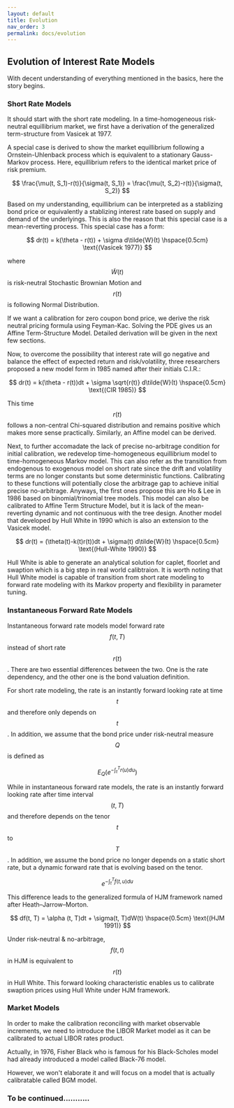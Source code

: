```yaml
---
layout: default
title: Evolution
nav_order: 3
permalink: docs/evolution
---
```


## Evolution of Interest Rate Models 

With decent understanding of everything mentioned in the basics, here the story begins. 

### Short Rate Models 

It should start with the short rate modeling. In a time-homogeneous risk-neutral equillibrium market, we first have a derivation of the generalized term-structure from Vasicek at 1977. 

A special case is derived to show the market equillibrium following a Ornstein-Uhlenback process which is equivalent to a stationary Gauss-Markov process. Here, equillibrium refers to the identical market price of risk premium. 

$$
\frac{\mu(t, S_1)-r(t)}{\sigma(t, S_1)} = \frac{\mu(t, S_2)-r(t)}{\sigma(t, S_2)}
$$

Based on my understanding, equillibrium can be interpreted as a stablizing bond price or equivalently a stablizing interest rate based on supply and demand of the underlyings. This is also the reason that this special case is a mean-reverting process. This special case has a form: 

$$
dr(t) = k(\theta - r(t)) + \sigma d\tilde{W}(t) \hspace{0.5cm} \text{(Vasicek 1977)}
$$

where $$\tilde{W}(t)$$ is risk-neutral Stochastic Brownian Motion and $$r(t)$$ is following Normal Distribution. 

If we want a calibration for zero coupon bond price, we derive the risk neutral pricing formula using Feyman-Kac. Solving the PDE gives us an Affine Term-Structure Model. Detailed derivation will be given in the next few sections. 

Now, to overcome the possibility that interest rate will go negative and balance the effect of expected return and risk/volatility, three researchers proposed a new model form in 1985 named after their initials C.I.R.: 

$$
dr(t) = k(\theta - r(t))dt + \sigma \sqrt{r(t)} d\tilde{W}(t) \hspace{0.5cm} \text{(CIR 1985)}
$$

This time $$r(t)$$ follows a non-central Chi-squared distribution and remains positive which makes more sense practically. Similarly, an Affine model can be derived. 

Next, to further accomadate the lack of precise no-arbitrage condition for initial calibration, we redevelop time-homogeneous equillibrium model to time-homogeneous Markov model. This can also refer as the transition from endogenous to exogenous model on short rate since the drift and volatility terms are no longer constants but some deterministic functions. Calibrating to these functions will potentially close the arbitrage gap to achieve initial precise no-arbitrage. Anyways, the first ones propose this are Ho & Lee in 1986 based on binomial/trinomial tree models. This model can also be calibrated to Affine Term Structure Model, but it is lack of the mean-reverting dynamic and not continuous with the tree design. Another model that developed by Hull White in 1990 which is also an extension to the Vasicek model. 

$$
dr(t) = (\theta(t)-k(t)r(t))dt + \sigma(t) d\tilde{W}(t) \hspace{0.5cm} \text{(Hull-White 1990)}
$$

Hull White is able to generate an analytical solution for caplet, floorlet and swaption which is a big step in real world calibtraion. It is worth noting that Hull White model is capable of transition from short rate modeling to forward rate modeling with its Markov property and flexibility in parameter tuning. 

### Instantaneous Forward Rate Models 

Instantaneous forward rate models model forward rate $$f(t, T)$$ instead of short rate $$r(t)$$. There are two essential differences between the two. One is the rate dependency, and the other one is the bond valuation definition. 

For short rate modeling, the rate is an instantly forward looking rate at time $$t$$ and therefore only depends on $$t$$. In addition, we assume that the bond price under risk-neutral measure $$Q$$ is defined as 

$$
E_{Q}\left(e^{-\int_{t}^{T} r(u)du} \right)
$$

While in instantaneous forward rate models, the rate is an instantly forward looking rate after time interval $$(t, T)$$ and therefore depends on the tenor $$t$$ to $$T$$. In addition, we assume the bond price no longer depends on a static short rate, but a dynamic forward rate that is evolving based on the tenor. 

$$
e^{-\int_{t}^{T} f(t,u)du}
$$ 

This difference leads to the generalized formula of HJM framework named after Heath–Jarrow–Morton. 

$$
df(t, T) = \alpha (t, T)dt + \sigma(t, T)dW(t) \hspace{0.5cm} \text{(HJM 1991)}
$$

Under risk-neutral & no-arbitrage, $$f(t, t)$$ in HJM is equivalent to $$r(t)$$ in Hull White. This forward looking characteristic enables us to calibrate swaption prices using Hull White under HJM framework. 

### Market Models 

In order to make the calibration reconciling with market observable increments, we need to introduce the LIBOR Market model as it can be calibrated to actual LIBOR rates product. 

Actually, in 1976, Fisher Black who is famous for his Black-Scholes model had already introduced a model called Black-76 model. 

However, we won't elaborate it and will focus on a model that is actually calibratable called BGM model. 

### To be continued...........
